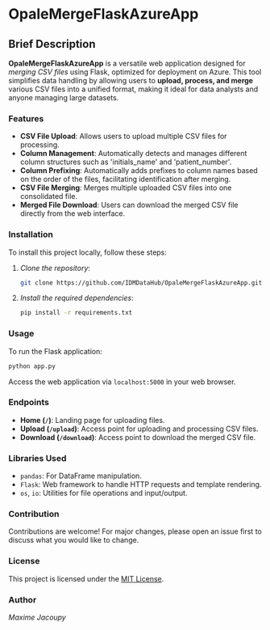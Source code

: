 
# OpaleMergeFlaskAzureApp

## Brief Description
**OpaleMergeFlaskAzureApp** is a versatile web application designed for *merging CSV files* using Flask, optimized for deployment on Azure. This tool simplifies data handling by allowing users to **upload, process, and merge** various CSV files into a unified format, making it ideal for data analysts and anyone managing large datasets.

### Features
- **CSV File Upload**: Allows users to upload multiple CSV files for processing.
- **Column Management**: Automatically detects and manages different column structures such as 'initials_name' and 'patient_number'.
- **Column Prefixing**: Automatically adds prefixes to column names based on the order of the files, facilitating identification after merging.
- **CSV File Merging**: Merges multiple uploaded CSV files into one consolidated file.
- **Merged File Download**: Users can download the merged CSV file directly from the web interface.

### Installation
To install this project locally, follow these steps:

1. *Clone the repository*:
   ```bash
   git clone https://github.com/IDMDataHub/OpaleMergeFlaskAzureApp.git
   ```
2. *Install the required dependencies*:
   ```bash
   pip install -r requirements.txt
   ```

### Usage
To run the Flask application:
```bash
python app.py
```
Access the web application via `localhost:5000` in your web browser.

### Endpoints
- **Home (`/`)**: Landing page for uploading files.
- **Upload (`/upload`)**: Access point for uploading and processing CSV files.
- **Download (`/download`)**: Access point to download the merged CSV file.

### Libraries Used
- `pandas`: For DataFrame manipulation.
- `Flask`: Web framework to handle HTTP requests and template rendering.
- `os`, `io`: Utilities for file operations and input/output.

### Contribution
Contributions are welcome! For major changes, please open an issue first to discuss what you would like to change.

### License
This project is licensed under the [MIT License](https://choosealicense.com/licenses/mit/).

### Author
*Maxime Jacoupy*
